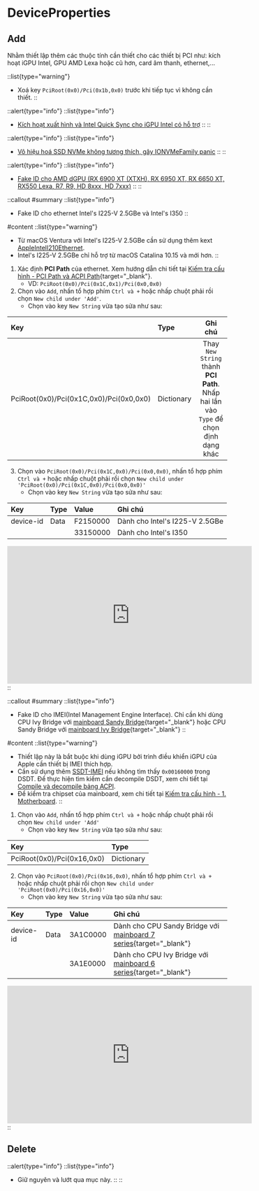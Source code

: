 # DeviceProperties

## Add

Nhằm thiết lập thêm các thuộc tính cần thiết cho các thiết bị PCI như: kích hoạt iGPU Intel, GPU AMD Lexa hoặc cũ hơn, card âm thanh, ethernet,...

::list{type="warning"}
- Xoá key `PciRoot(0x0)/Pci(0x1b,0x0)` trước khi tiếp tục vì không cần thiết.
::

::alert{type="info"}
::list{type="info"}
- [Kích hoạt xuất hình và Intel Quick Sync cho iGPU Intel có hỗ trợ](/post-install/gpu)
::
::

::alert{type="info"}
::list{type="info"}
- [Vô hiệu hoá SSD NVMe không tương thích, gây IONVMeFamily panic](/post-install/ssd-nvme)
::
::

::alert{type="info"}
::list{type="info"}
- [Fake ID cho AMD dGPU (RX 6900 XT (XTXH), RX 6950 XT, RX 6650 XT, RX550 Lexa, R7, R9, HD 8xxx, HD 7xxx)](/post-install/gpu/amd-dgpu#fake-id-cho-amd-dgpu)
::
::

::callout
#summary
::list{type="info"}
- Fake ID cho ethernet Intel's I225-V 2.5GBe và Intel's I350
::

#content
::list{type="warning"}
- Từ macOS Ventura với Intel's I225-V 2.5GBe cần sử dụng thêm kext [AppleIntelI210Ethernet](./extra-files/AppleIntelI210Ethernet.zip).
- Intel's I225-V 2.5GBe chỉ hỗ trợ từ macOS Catalina 10.15 và mới hơn.
::

1. Xác định **PCI Path** của ethernet. Xem hướng dẫn chi tiết tại [Kiếm tra cấu hình - PCI Path và ACPI Path](/hardware/check-hardware-information#pci-path-và-acpi-path){target="_blank"}.
    - VD: `PciRoot(0x0)/Pci(0x1C,0x1)/Pci(0x0,0x0)`
2. Chọn vào `Add`, nhấn tổ hợp phím `Ctrl và +` hoặc nhấp chuột phải rồi chọn `New child under 'Add'`.
    - Chọn vào key `New String` vừa tạo sửa như sau:

| Key | Type | Ghi chú |
| :-- | :--- | :-----: |
| PciRoot(0x0)/Pci(0x1C,0x0)/Pci(0x0,0x0) | Dictionary | Thay `New String` thành **PCI Path**. Nhấp hai lần vào `Type` để chọn định dạng khác |

3. Chọn vào `PciRoot(0x0)/Pci(0x1C,0x0)/Pci(0x0,0x0)`, nhấn tổ hợp phím `Ctrl và +` hoặc nhấp chuột phải rồi chọn `New child under 'PciRoot(0x0)/Pci(0x1C,0x0)/Pci(0x0,0x0)'`
    - Chọn vào key `New String` vừa tạo sửa như sau:

| Key | Type | Value | Ghi chú |
| :-- | :--- | :---- | :------ |
| device-id	| Data | F2150000 | Dành cho Intel's I225-V 2.5GBe |
|  |  | 33150000 | Dành cho Intel's I350 |

<iframe width="560" height="315" src="https://www.youtube.com/embed/JeqSpS6pR-U" title="YouTube video player" frameborder="0" allow="accelerometer; autoplay; clipboard-write; encrypted-media; gyroscope; picture-in-picture; web-share" allowfullscreen></iframe>
::

::callout
#summary
::list{type="info"}
- Fake ID cho IMEI(Intel Management Engine Interface). Chỉ cần khi dùng CPU Ivy Bridge với [mainboard Sandy Bridge](https://ark.intel.com/content/www/us/en/ark/products/series/98461/intel-6-series-chipsets.html){target="_blank"} hoặc CPU Sandy Bridge với [mainboard Ivy Bridge](https://ark.intel.com/content/www/us/en/ark/products/series/98460/intel-7-series-chipsets.html){target="_blank"}
::

#content
::list{type="warning"}
- Thiết lập này là bắt buộc khi dùng iGPU bởi trình điều khiển iGPU của Apple cần thiết bị IMEI thích hợp.
- Cần sử dụng thêm [SSDT-IMEI](/extra-files/SSDT-IMEI.dsl) nếu không tìm thấy `0x00160000` trong DSDT. Để thực hiện tìm kiếm cần decompile DSDT, xem chi tiết tại [Compile và decompile bảng ACPI](/gathering-files/acpi#compile-và-decompile-bảng-acpi).
- Để kiểm tra chipset của mainboard, xem chi tiết tại [Kiếm tra cấu hình - 1. Motherboard](/hardware/check-hardware-information#1-motherboard).
::

1. Chọn vào `Add`, nhấn tổ hợp phím `Ctrl và +` hoặc nhấp chuột phải rồi chọn `New child under 'Add'`
    - Chọn vào key `New String` vừa tạo sửa như sau:

| Key | Type |
| :-- | :--- |
| PciRoot(0x0)/Pci(0x16,0x0) | Dictionary |

2. Chọn vào `PciRoot(0x0)/Pci(0x16,0x0)`, nhấn tổ hợp phím `Ctrl và +` hoặc nhấp chuột phải rồi chọn `New child under 'PciRoot(0x0)/Pci(0x16,0x0)'`
    - Chọn vào key `New String` vừa tạo sửa như sau:

| Key | Type | Value | Ghi chú |
| :-- | :--- | :---- | :------ |
| device-id	| Data | 3A1C0000 | Dành cho CPU Sandy Bridge với [mainboard 7 series](https://ark.intel.com/content/www/us/en/ark/products/series/98460/intel-7-series-chipsets.html){target="_blank"} |
|  |  | 3A1E0000 | Dành cho CPU Ivy Bridge với [mainboard 6 series](https://ark.intel.com/content/www/us/en/ark/products/series/98461/intel-6-series-chipsets.html){target="_blank"} |

<iframe width="560" height="315" src="https://www.youtube.com/embed/corPwCC5m-0" title="YouTube video player" frameborder="0" allow="accelerometer; autoplay; clipboard-write; encrypted-media; gyroscope; picture-in-picture; web-share" allowfullscreen></iframe>
::

## Delete

::alert{type="info"}
::list{type="info"}
- Giữ nguyên và lướt qua mục này.
::
::